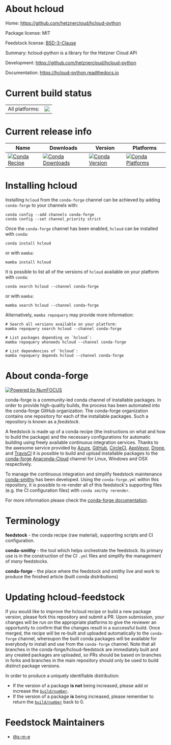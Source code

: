 About hcloud
============

Home: https://github.com/hetznercloud/hcloud-python

Package license: MIT

Feedstock license: [BSD-3-Clause](https://github.com/conda-forge/hcloud-feedstock/blob/main/LICENSE.txt)

Summary: hcloud-python is a library for the Hetzner Cloud API

Development: https://github.com/hetznercloud/hcloud-python

Documentation: https://hcloud-python.readthedocs.io

Current build status
====================


<table><tr><td>All platforms:</td>
    <td>
      <a href="https://dev.azure.com/conda-forge/feedstock-builds/_build/latest?definitionId=15231&branchName=main">
        <img src="https://dev.azure.com/conda-forge/feedstock-builds/_apis/build/status/hcloud-feedstock?branchName=main">
      </a>
    </td>
  </tr>
</table>

Current release info
====================

| Name | Downloads | Version | Platforms |
| --- | --- | --- | --- |
| [![Conda Recipe](https://img.shields.io/badge/recipe-hcloud-green.svg)](https://anaconda.org/conda-forge/hcloud) | [![Conda Downloads](https://img.shields.io/conda/dn/conda-forge/hcloud.svg)](https://anaconda.org/conda-forge/hcloud) | [![Conda Version](https://img.shields.io/conda/vn/conda-forge/hcloud.svg)](https://anaconda.org/conda-forge/hcloud) | [![Conda Platforms](https://img.shields.io/conda/pn/conda-forge/hcloud.svg)](https://anaconda.org/conda-forge/hcloud) |

Installing hcloud
=================

Installing `hcloud` from the `conda-forge` channel can be achieved by adding `conda-forge` to your channels with:

```
conda config --add channels conda-forge
conda config --set channel_priority strict
```

Once the `conda-forge` channel has been enabled, `hcloud` can be installed with `conda`:

```
conda install hcloud
```

or with `mamba`:

```
mamba install hcloud
```

It is possible to list all of the versions of `hcloud` available on your platform with `conda`:

```
conda search hcloud --channel conda-forge
```

or with `mamba`:

```
mamba search hcloud --channel conda-forge
```

Alternatively, `mamba repoquery` may provide more information:

```
# Search all versions available on your platform:
mamba repoquery search hcloud --channel conda-forge

# List packages depending on `hcloud`:
mamba repoquery whoneeds hcloud --channel conda-forge

# List dependencies of `hcloud`:
mamba repoquery depends hcloud --channel conda-forge
```


About conda-forge
=================

[![Powered by
NumFOCUS](https://img.shields.io/badge/powered%20by-NumFOCUS-orange.svg?style=flat&colorA=E1523D&colorB=007D8A)](https://numfocus.org)

conda-forge is a community-led conda channel of installable packages.
In order to provide high-quality builds, the process has been automated into the
conda-forge GitHub organization. The conda-forge organization contains one repository
for each of the installable packages. Such a repository is known as a *feedstock*.

A feedstock is made up of a conda recipe (the instructions on what and how to build
the package) and the necessary configurations for automatic building using freely
available continuous integration services. Thanks to the awesome service provided by
[Azure](https://azure.microsoft.com/en-us/services/devops/), [GitHub](https://github.com/),
[CircleCI](https://circleci.com/), [AppVeyor](https://www.appveyor.com/),
[Drone](https://cloud.drone.io/welcome), and [TravisCI](https://travis-ci.com/)
it is possible to build and upload installable packages to the
[conda-forge](https://anaconda.org/conda-forge) [Anaconda-Cloud](https://anaconda.org/)
channel for Linux, Windows and OSX respectively.

To manage the continuous integration and simplify feedstock maintenance
[conda-smithy](https://github.com/conda-forge/conda-smithy) has been developed.
Using the ``conda-forge.yml`` within this repository, it is possible to re-render all of
this feedstock's supporting files (e.g. the CI configuration files) with ``conda smithy rerender``.

For more information please check the [conda-forge documentation](https://conda-forge.org/docs/).

Terminology
===========

**feedstock** - the conda recipe (raw material), supporting scripts and CI configuration.

**conda-smithy** - the tool which helps orchestrate the feedstock.
                   Its primary use is in the construction of the CI ``.yml`` files
                   and simplify the management of *many* feedstocks.

**conda-forge** - the place where the feedstock and smithy live and work to
                  produce the finished article (built conda distributions)


Updating hcloud-feedstock
=========================

If you would like to improve the hcloud recipe or build a new
package version, please fork this repository and submit a PR. Upon submission,
your changes will be run on the appropriate platforms to give the reviewer an
opportunity to confirm that the changes result in a successful build. Once
merged, the recipe will be re-built and uploaded automatically to the
`conda-forge` channel, whereupon the built conda packages will be available for
everybody to install and use from the `conda-forge` channel.
Note that all branches in the conda-forge/hcloud-feedstock are
immediately built and any created packages are uploaded, so PRs should be based
on branches in forks and branches in the main repository should only be used to
build distinct package versions.

In order to produce a uniquely identifiable distribution:
 * If the version of a package **is not** being increased, please add or increase
   the [``build/number``](https://docs.conda.io/projects/conda-build/en/latest/resources/define-metadata.html#build-number-and-string).
 * If the version of a package **is** being increased, please remember to return
   the [``build/number``](https://docs.conda.io/projects/conda-build/en/latest/resources/define-metadata.html#build-number-and-string)
   back to 0.

Feedstock Maintainers
=====================

* [@s-m-e](https://github.com/s-m-e/)

